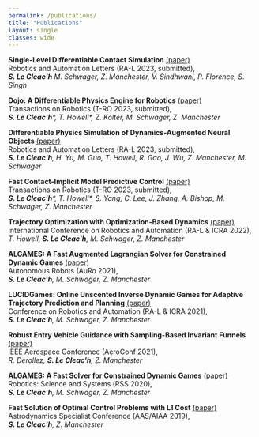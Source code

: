 ```yaml
---
permalink: /publications/
title: "Publications"
layout: single
classes: wide
---
```



**Single-Level Differentiable Contact Simulation** 
[(paper)](https://arxiv.org/pdf/2212.06764.pdf)\
Robotics and Automation Letters (RA-L 2023, submitted),\
_**S. Le Cleac'h** M. Schwager, Z. Manchester, V. Sindhwani, P. Florence, S. Singh_



**Dojo: A Differentiable Physics Engine for Robotics**
[(paper)](https://arxiv.org/pdf/2203.00806.pdf)\
Transactions on Robotics (T-RO 2023, submitted),\
_**S. Le Cleac'h***, T. Howell*, Z. Kolter, M. Schwager, Z. Manchester_


**Differentiable Physics Simulation of Dynamics-Augmented Neural Objects**
[(paper)](https://arxiv.org/pdf/2210.09420.pdf)\
Robotics and Automation Letters (RA-L 2023, submitted),\
_**S. Le Cleac'h**, H. Yu, M. Guo, T. Howell, R. Gao, J. Wu, Z. Manchester, M. Schwager_


**Fast Contact-Implicit Model Predictive Control**
[(paper)](https://arxiv.org/pdf/2107.05616.pdf)\
Transactions on Robotics (T-RO 2023, submitted),\
_**S. Le Cleac'h***, T. Howell*, S. Yang, C. Lee, J. Zhang, A. Bishop, M. Schwager, Z. Manchester_



**Trajectory Optimization with Optimization-Based Dynamics**
[(paper)](http://roboticexplorationlab.org/papers/optimization_dynamics.pdf)\
International Conference on Robotics and Automation (RA-L & ICRA 2022),\
_T. Howell, **S. Le Cleac'h**, M. Schwager, Z. Manchester_



**ALGAMES: A Fast Augmented Lagrangian Solver for Constrained Dynamic Games**
[(paper)](http://roboticexplorationlab.org/papers/algames_auro.pdf)\
Autonomous Robots (AuRo 2021),\
_**S. Le Cleac'h**, M. Schwager, Z. Manchester_



**LUCIDGames: Online Unscented Inverse Dynamic Games for Adaptive Trajectory Prediction and Planning**
[(paper)](https://arxiv.org/pdf/2011.08152.pdf)\
Conference on Robotics and Automation (RA-L & ICRA 2021),\
_**S. Le Cleac'h**, M. Schwager, Z. Manchester_



**Robust Entry Vehicle Guidance with Sampling-Based Invariant Funnels**
[(paper)](https://arxiv.org/pdf/2011.02441.pdf)\
IEEE Aerospace Conference (AeroConf 2021),\
_R. Derollez, **S. Le Cleac'h**, Z. Manchester_


**ALGAMES: A Fast Solver for Constrained Dynamic Games**
[(paper)](http://www.roboticsproceedings.org/rss16/p091.pdf)\
Robotics: Science and Systems (RSS 2020),\
_**S. Le Cleac'h**, M. Schwager, Z. Manchester_


**Fast Solution of Optimal Control Problems with L1 Cost**
[(paper)](http://roboticexplorationlab.org/papers/l1-cost-optimizer.pdf)\
Astrodynamics Specialist Conference (AAS/AIAA 2019),\
_**S. Le Cleac'h**, Z. Manchester_

